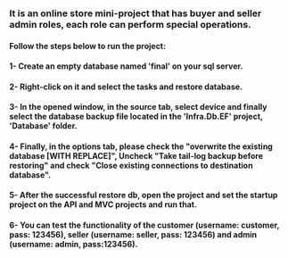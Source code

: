 ### It is an online store mini-project that has buyer and seller admin roles, each role can perform special operations.

#### **Follow the steps below to run the project:**
#### 1- Create an empty database named 'final' on your sql server.
#### 2- Right-click on it and select the tasks and restore database.
#### 3- In the opened window, in the source tab, select device and finally select the database backup file located in the 'Infra.Db.EF' project, 'Database' folder.
#### 4- Finally, in the options tab, please check the "overwrite the existing database [WITH REPLACE]", Uncheck "Take tail-log backup before restoring" and check "Close existing connections to destination database".
#### 5- After the successful restore db, open the project and set the startup project on the API and MVC projects and run that.
#### 6- You can test the functionality of the customer (username: customer, pass: 123456), seller (username: seller, pass: 123456) and admin (username: admin, pass:123456).
